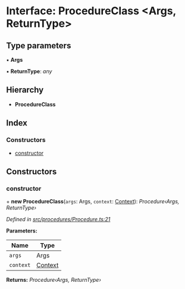 # Interface: ProcedureClass <**Args, ReturnType**>

## Type parameters

▪ **Args**

▪ **ReturnType**: *any*

## Hierarchy

* **ProcedureClass**

## Index

### Constructors

* [constructor](_procedures_procedure_.procedureclass.md#constructor)

## Constructors

###  constructor

\+ **new ProcedureClass**(`args`: Args, `context`: [Context](../classes/_context_.context.md)): *Procedure‹Args, ReturnType›*

*Defined in [src/procedures/Procedure.ts:21](https://github.com/PolymathNetwork/polymath-sdk/blob/550676f/src/procedures/Procedure.ts#L21)*

**Parameters:**

Name | Type |
------ | ------ |
`args` | Args |
`context` | [Context](../classes/_context_.context.md) |

**Returns:** *Procedure‹Args, ReturnType›*
